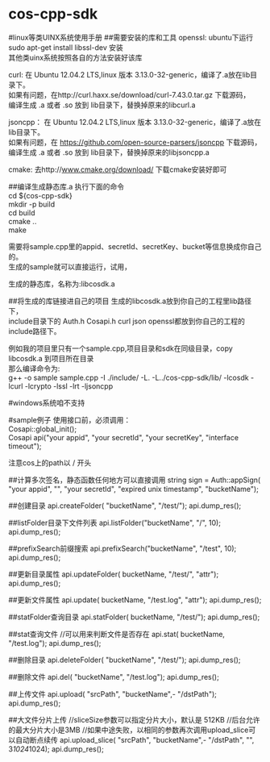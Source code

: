 # cos-cpp-sdk

#linux等类UINX系统使用手册
##需要安装的库和工具
openssl: ubuntu下运行 sudo apt-get install libssl-dev 安装  
其他类uinx系统按照各自的方法安装好该库  


curl: 在 Ubuntu 12.04.2 LTS,linux 版本 3.13.0-32-generic，编译了.a放在lib目录下。  
      如果有问题，在http://curl.haxx.se/download/curl-7.43.0.tar.gz 下载源码，  
      编译生成 .a 或者 .so 放到 lib目录下，替换掉原来的libcurl.a  

jsoncpp： 在 Ubuntu 12.04.2 LTS,linux 版本 3.13.0-32-generic，编译了.a放在lib目录下。  
      如果有问题，在 https://github.com/open-source-parsers/jsoncpp 下载源码，  
      编译生成 .a 或者 .so 放到 lib目录下，替换掉原来的libjsoncpp.a  

cmake: 去http://www.cmake.org/download/ 下载cmake安装好即可  

##编译生成静态库.a
执行下面的命令  
cd ${cos-cpp-sdk}  
mkdir -p build  
cd build  
cmake ..  
make  

需要将sample.cpp里的appid、secretId、secretKey、bucket等信息换成你自己的。  
生成的sample就可以直接运行，试用，  

生成的静态库，名称为:libcosdk.a  

##将生成的库链接进自己的项目
生成的libcosdk.a放到你自己的工程里lib路径下，  
include目录下的 Auth.h  Cosapi.h curl  json  openssl都放到你自己的工程的include路径下。  

例如我的项目里只有一个sample.cpp,项目目录和sdk在同级目录，copy libcosdk.a 到项目所在目录  
那么编译命令为:  
g++ -o sample sample.cpp -I ./include/ -L. -L../cos-cpp-sdk/lib/ -lcosdk -lcurl -lcrypto -lssl -lrt -ljsoncpp

#windows系统咱不支持

#sample例子
使用接口前，必须调用：  
    Cosapi::global_init();  
    Cosapi api("your appid",
                "your secretId",
                "your secretKey",
                "interface timeout");

注意cos上的path以 / 开头

##计算多次签名，静态函数任何地方可以直接调用
    string sign = Auth::appSign(
                        "your appid", "",
                        "your secretId",
                        "expired unix timestamp", 
                        "bucketName");

##创建目录
    api.createFolder(
                "bucketName", "/test/");
    api.dump_res();

##listFolder目录下文件列表
    api.listFolder("bucketName", "/", 10);
    api.dump_res();

##prefixSearch前缀搜索
    api.prefixSearch("bucketName", "/test", 10);
    api.dump_res();

##更新目录属性
    api.updateFolder(
            bucketName, "/test/", "attr");
    api.dump_res();

##更新文件属性
    api.update(
            bucketName, "/test.log", "attr");
    api.dump_res();

##statFolder查询目录
    api.statFolder(
            bucketName, "/test/");
    api.dump_res();

##stat查询文件
    //可以用来判断文件是否存在
    api.stat(
            bucketName, "/test.log");
    api.dump_res();

##删除目录
    api.deleteFolder(
            "bucketName", "/test/");
    api.dump_res();

##删除文件
    api.del(
            "bucketName", "/test.log");
    api.dump_res();

##上传文件
    api.upload(
            "srcPath", "bucketName",-
            "/dstPath");
    api.dump_res();

##大文件分片上传
    //sliceSize参数可以指定分片大小，默认是 512KB
    //后台允许的最大分片大小是3MB
    //如果中途失败，以相同的参数再次调用upload_slice可以自动断点续传
    api.upload_slice(
            "srcPath", "bucketName",-
            "/dstPath", "", 3*1024*1024);
    api.dump_res();

